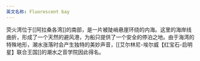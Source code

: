 ```yaml
---
英文名称: Fluorescent bay
---
```

荧火湾位于[[阿拉桑各湾]]的南部，是一片被陡峭悬崖环绕的内海。这里的海岸线曲折，形成了一个天然的避风港，为船只提供了一个安全的停泊之地。由于海湾的特殊地形，潮水涨落时会产生独特的美妙声音，[[艾尔林尼-埃尔威【红宝石-启明星】联合王国]]的潮水之音学院因此得名。